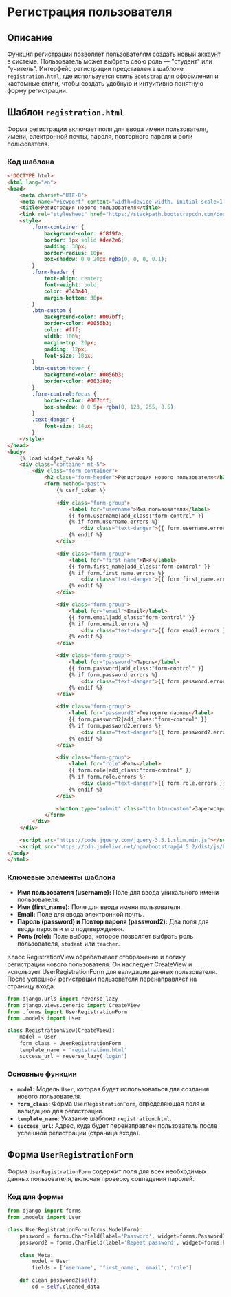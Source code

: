 # Регистрация пользователя

## Описание

Функция регистрации позволяет пользователям создать новый аккаунт в системе. Пользователь может выбрать свою роль — "студент" или "учитель". Интерфейс регистрации представлен в шаблоне `registration.html`, где используется стиль `Bootstrap` для оформления и кастомные стили, чтобы создать удобную и интуитивно понятную форму регистрации.

## Шаблон `registration.html`

Форма регистрации включает поля для ввода имени пользователя, имени, электронной почты, пароля, повторного пароля и роли пользователя.

### Код шаблона

```html
<!DOCTYPE html>
<html lang="en">
<head>
    <meta charset="UTF-8">
    <meta name="viewport" content="width=device-width, initial-scale=1.0">
    <title>Регистрация нового пользователя</title>
    <link rel="stylesheet" href="https://stackpath.bootstrapcdn.com/bootstrap/4.5.2/css/bootstrap.min.css">
    <style>
        .form-container {
            background-color: #f8f9fa;
            border: 1px solid #dee2e6;
            padding: 30px;
            border-radius: 10px;
            box-shadow: 0 0 20px rgba(0, 0, 0, 0.1);
        }
        .form-header {
            text-align: center;
            font-weight: bold;
            color: #343a40;
            margin-bottom: 30px;
        }
        .btn-custom {
            background-color: #007bff;
            border-color: #0056b3;
            color: #fff;
            width: 100%;
            margin-top: 20px;
            padding: 12px;
            font-size: 18px;
        }
        .btn-custom:hover {
            background-color: #0056b3;
            border-color: #003d80;
        }
        .form-control:focus {
            border-color: #007bff;
            box-shadow: 0 0 5px rgba(0, 123, 255, 0.5);
        }
        .text-danger {
            font-size: 14px;
        }
    </style>
</head>
<body>
    {% load widget_tweaks %}
    <div class="container mt-5">
        <div class="form-container">
            <h2 class="form-header">Регистрация нового пользователя</h2>
            <form method="post">
                {% csrf_token %}

                <div class="form-group">
                    <label for="username">Имя пользователя</label>
                    {{ form.username|add_class:"form-control" }}
                    {% if form.username.errors %}
                        <div class="text-danger">{{ form.username.errors }}</div>
                    {% endif %}
                </div>

                <div class="form-group">
                    <label for="first_name">Имя</label>
                    {{ form.first_name|add_class:"form-control" }}
                    {% if form.first_name.errors %}
                        <div class="text-danger">{{ form.first_name.errors }}</div>
                    {% endif %}
                </div>

                <div class="form-group">
                    <label for="email">Email</label>
                    {{ form.email|add_class:"form-control" }}
                    {% if form.email.errors %}
                        <div class="text-danger">{{ form.email.errors }}</div>
                    {% endif %}
                </div>

                <div class="form-group">
                    <label for="password">Пароль</label>
                    {{ form.password|add_class:"form-control" }}
                    {% if form.password.errors %}
                        <div class="text-danger">{{ form.password.errors }}</div>
                    {% endif %}
                </div>

                <div class="form-group">
                    <label for="password2">Повторите пароль</label>
                    {{ form.password2|add_class:"form-control" }}
                    {% if form.password2.errors %}
                        <div class="text-danger">{{ form.password2.errors }}</div>
                    {% endif %}
                </div>

                <div class="form-group">
                    <label for="role">Роль</label>
                    {{ form.role|add_class:"form-control" }}
                    {% if form.role.errors %}
                        <div class="text-danger">{{ form.role.errors }}</div>
                    {% endif %}
                </div>

                <button type="submit" class="btn btn-custom">Зарегистрироваться</button>
            </form>
        </div>
    </div>

    <script src="https://code.jquery.com/jquery-3.5.1.slim.min.js"></script>
    <script src="https://cdn.jsdelivr.net/npm/bootstrap@4.5.2/dist/js/bootstrap.bundle.min.js"></script>
</body>
</html>
```
### Ключевые элементы шаблона

*   **Имя пользователя (username):** Поле для ввода уникального имени пользователя.
*   **Имя (first\_name):** Поле для ввода имени пользователя.
*   **Email:** Поле для ввода электронной почты.
*   **Пароль (password) и Повтор пароля (password2):** Два поля для ввода пароля и его подтверждения.
*   **Роль (role):** Поле выбора, которое позволяет выбрать роль пользователя, `student` или `teacher`.


Класс RegistrationView обрабатывает отображение и логику регистрации нового пользователя. Он наследует CreateView и использует UserRegistrationForm для валидации данных пользователя. После успешной регистрации пользователя перенаправляет на страницу входа.

```python
from django.urls import reverse_lazy
from django.views.generic import CreateView
from .forms import UserRegistrationForm
from .models import User

class RegistrationView(CreateView):
    model = User
    form_class = UserRegistrationForm
    template_name = 'registration.html'
    success_url = reverse_lazy('login')
```

### Основные функции

*   **`model`:** Модель `User`, которая будет использоваться для создания нового пользователя.
*   **`form_class`:** Форма `UserRegistrationForm`, определяющая поля и валидацию для регистрации.
*   **`template_name`:** Указание шаблона `registration.html`.
*   **`success_url`:** Адрес, куда будет перенаправлен пользователь после успешной регистрации (страница входа).

## Форма `UserRegistrationForm`

Форма `UserRegistrationForm` содержит поля для всех необходимых данных пользователя, включая проверку совпадения паролей.

### Код для формы

```python
from django import forms
from .models import User

class UserRegistrationForm(forms.ModelForm):
    password = forms.CharField(label='Password', widget=forms.PasswordInput)
    password2 = forms.CharField(label='Repeat password', widget=forms.PasswordInput)

    class Meta:
        model = User
        fields = ['username', 'first_name', 'email', 'role']

    def clean_password2(self):
        cd = self.cleaned_data
```


